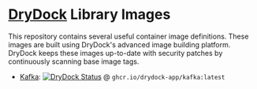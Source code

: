 # [DryDock](https://drydock.app?utm_source=github&utm_medium=repository&utm_campaign=library&utm_content=top_readme) Library Images

This repository contains several useful container image definitions.
These images are built using DryDock's advanced image building platform.
DryDock keeps these images up-to-date with security patches by continuously
scanning base image tags.

* [Kafka](./kafka): [![DryDock Status](https://dashboard.drydock.app/api/v1/public/drydock-app/kafka/badge.png?bar=baz)](https://dashboard.drydock.app/drydock-app/kafka/public) @ `ghcr.io/drydock-app/kafka:latest`
